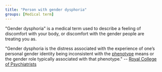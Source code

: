 ```yaml
---
title: "Person with gender dysphoria"
groups: [Medical term]
---
```


"Gender dysphoria" is a medical term used to describe a feeling of discomfort with your body, or discomfort with the gender people are treating you as.

"Gender dysphoria is the distress associated with the experience of
one’s personal gender identity being inconsistent with the [phenotype](https://en.wikipedia.org/wiki/Phenotype) means or the
gender role typically associated with that phenotype." -- [Royal College of Psychiatrists](http://www.rcpsych.ac.uk/files/pdfversion/CR181_Nov15.pdf)